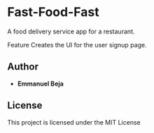 # Fast-Food-Fast
A food delivery service app for a restaurant.

Feature Creates the UI for the user signup page.

## Author

* **Emmanuel Beja**


## License

This project is licensed under the MIT License
